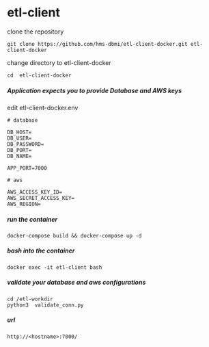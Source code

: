# etl-client 

clone the repository


```
git clone https://github.com/hms-dbmi/etl-client-docker.git etl-client-docker
```


change directory to  etl-client-docker

```
cd  etl-client-docker
```

##### Application expects you to provide Database and AWS keys

edit  etl-client-docker.env

```
# database

DB_HOST=
DB_USER=
DB_PASSWORD=
DB_PORT=
DB_NAME=

APP_PORT=7000

# aws

AWS_ACCESS_KEY_ID=
AWS_SECRET_ACCESS_KEY=
AWS_REGION= 
```

##### run the container

```
docker-compose build && docker-compose up -d
```


#####  bash into the container

```
docker exec -it etl-client bash
```


#####  validate your database and aws configurations
```
cd /etl-workdir
python3  validate_conn.py 
```


##### url

```
http://<hostname>:7000/
```
